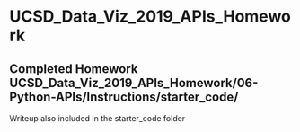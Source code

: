 # UCSD_Data_Viz_2019_APIs_Homework

## Completed Homework UCSD_Data_Viz_2019_APIs_Homework/06-Python-APIs/Instructions/starter_code/
Writeup also included in the starter_code folder
